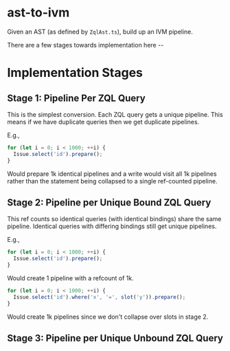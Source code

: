 # ast-to-ivm

Given an AST (as defined by `ZqlAst.ts`), build up an IVM pipeline.

There are a few stages towards implementation here --

# Implementation Stages

## Stage 1: Pipeline Per ZQL Query

This is the simplest conversion. Each ZQL query gets a unique pipeline. This means if we have duplicate queries then we get duplicate pipelines.

E.g.,

```ts
for (let i = 0; i < 1000; ++i) {
  Issue.select('id').prepare();
}
```

Would prepare 1k identical pipelines and a write would visit all 1k pipelines rather than the statement being collapsed to a single ref-counted pipeline.

## Stage 2: Pipeline per Unique Bound ZQL Query

This ref counts so identical queries (with identical bindings) share the same pipeline. Identical queries with differing bindings still get unique pipelines.

E.g.,

```ts
for (let i = 0; i < 1000; ++i) {
  Issue.select('id').prepare();
}
```

Would create 1 pipeline with a refcount of 1k.

```ts
for (let i = 0; i < 1000; ++i) {
  Issue.select('id').where('x', '=', slot('y')).prepare();
}
```

Would create 1k pipelines since we don't collapse over slots in stage 2.

## Stage 3: Pipeline per Unique Unbound ZQL Query
